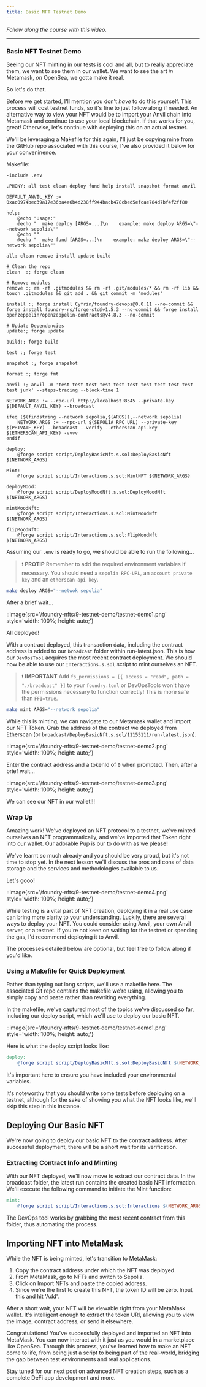 ```yaml
---
title: Basic NFT Testnet Demo
---
```


_Follow along the course with this video._

---

### Basic NFT Testnet Demo

Seeing our NFT minting in our tests is cool and all, but to really appreciate them, we want to see them in our wallet. We want to see the art _in_ Metamask, _on_ OpenSea, we gotta make it real.

So let's do that.

Before we get started, I'll mention you don't _have_ to do this yourself. This process will cost testnet funds, so it's fine to just follow along if needed. An alternative way to view your NFT would be to import your Anvil chain into Metamask and continue to use your local blockchain. If that works for you, great! Otherwise, let's continue with deploying this on an actual testnet.

We'll be leveraging a Makefile for this again, I'll just be copying mine from the GitHub repo associated with this course, I've also provided it below for your conveninence.

Makefile:

```make
-include .env

.PHONY: all test clean deploy fund help install snapshot format anvil

DEFAULT_ANVIL_KEY := 0xac0974bec39a17e36ba4a6b4d238ff944bacb478cbed5efcae784d7bf4f2ff80

help:
	@echo "Usage:"
	@echo "  make deploy [ARGS=...]\n    example: make deploy ARGS=\"--network sepolia\""
	@echo ""
	@echo "  make fund [ARGS=...]\n    example: make deploy ARGS=\"--network sepolia\""

all: clean remove install update build

# Clean the repo
clean  :; forge clean

# Remove modules
remove :; rm -rf .gitmodules && rm -rf .git/modules/* && rm -rf lib && touch .gitmodules && git add . && git commit -m "modules"

install :; forge install Cyfrin/foundry-devops@0.0.11 --no-commit && forge install foundry-rs/forge-std@v1.5.3 --no-commit && forge install openzeppelin/openzeppelin-contracts@v4.8.3 --no-commit

# Update Dependencies
update:; forge update

build:; forge build

test :; forge test

snapshot :; forge snapshot

format :; forge fmt

anvil :; anvil -m 'test test test test test test test test test test test junk' --steps-tracing --block-time 1

NETWORK_ARGS := --rpc-url http://localhost:8545 --private-key $(DEFAULT_ANVIL_KEY) --broadcast

ifeq ($(findstring --network sepolia,$(ARGS)),--network sepolia)
	NETWORK_ARGS := --rpc-url $(SEPOLIA_RPC_URL) --private-key $(PRIVATE_KEY) --broadcast --verify --etherscan-api-key $(ETHERSCAN_API_KEY) -vvvv
endif

deploy:
	@forge script script/DeployBasicNft.s.sol:DeployBasicNft $(NETWORK_ARGS)

Mint:
    @forge script script/Interactions.s.sol:MintNFT ${NETWORK_ARGS}

deployMood:
	@forge script script/DeployMoodNft.s.sol:DeployMoodNft $(NETWORK_ARGS)

mintMoodNft:
	@forge script script/Interactions.s.sol:MintMoodNft $(NETWORK_ARGS)

flipMoodNft:
	@forge script script/Interactions.s.sol:FlipMoodNft $(NETWORK_ARGS)
```


Assuming our `.env` is ready to go, we should be able to run the following...

> ❗ **PROTIP**
> Remember to add the required environment variables if necessary. You should need a `sepolia RPC-URL`, an `account private key` and an `etherscan api key`.

```bash
make deploy ARGS="--netwok sepolia"
```

After a brief wait...

::image{src='/foundry-nfts/9-testnet-demo/testnet-demo1.png' style='width: 100%; height: auto;'}

All deployed!

With a contract deployed, this transaction data, including the contract address is added to our `broadcast` folder within run-latest.json. This is how our `DevOpsTool` acquires the most recent contract deployment. We should now be able to use our `Interactions.s.sol` script to mint ourselves an NFT.

> ❗ **IMPORTANT**
> Add `fs_permissions = [{ access = "read", path = "./broadcast" }]` to your `foundry.toml` or DevOpsTools won't have the permissions necessary to function correctly! This is more safe than `FFI=true`.

```bash
make mint ARGS="--network sepolia"
```

While this is minting, we can navigate to our Metamask wallet and import our NFT Token. Grab the address of the contract we deployed from Etherscan (or `broadcast/DeployBasicNft.s.sol/11155111/run-latest.json`).

::image{src='/foundry-nfts/9-testnet-demo/testnet-demo2.png' style='width: 100%; height: auto;'}

Enter the contract address and a tokenId of `0` when prompted. Then, after a brief wait...

::image{src='/foundry-nfts/9-testnet-demo/testnet-demo3.png' style='width: 100%; height: auto;'}

We can see our NFT in our wallet!!!

### Wrap Up

Amazing work! We've deployed an NFT protocol to a testnet, we've minted ourselves an NFT programmatically, and we've imported that Token right into our wallet. Our adorable Pup is our to do with as we please!

We've learnt so much already and you should be very proud, but it's not time to stop yet. In the next lesson we'll discuss the pros and cons of data storage and the services and methodologies available to us.

Let's gooo!

::image{src='/foundry-nfts/9-testnet-demo/testnet-demo4.png' style='width: 100%; height: auto;'}

While testing is a vital part of NFT creation, deploying it in a real use case can bring more clarity to your understanding. Luckily, there are several ways to deploy your NFT. You could consider using Anvil, your own Anvil server, or a testnet. If you're not keen on waiting for the testnet or spending the gas, I'd recommend deploying it to Anvil.

The processes detailed below are optional, but feel free to follow along if you'd like.

### Using a Makefile for Quick Deployment

Rather than typing out long scripts, we'll use a makefile here. The associated Git repo contains the makefile we're using, allowing you to simply copy and paste rather than rewriting everything.

In the makefile, we've captured most of the topics we've discussed so far, including our deploy script, which we'll use to deploy our basic NFT.

::image{src='/foundry-nfts/9-testnet-demo/testnet-demo1.png' style='width: 100%; height: auto;'}

Here is what the deploy script looks like:

```makefile
deploy:
	@forge script script/DeployBasicNft.s.sol:DeployBasicNft $(NETWORK_ARGS)
```

It's important here to ensure you have included your environmental variables.

It's noteworthy that you should write some tests before deploying on a testnet, although for the sake of showing you what the NFT looks like, we'll skip this step in this instance.

## Deploying Our Basic NFT

We're now going to deploy our basic NFT to the contract address. After successful deployment, there will be a short wait for its verification.

### Extracting Contract Info and Minting

With our NFT deployed, we'll now move to extract our contract data. In the broadcast folder, the latest run contains the created basic NFT information. We'll execute the following command to initiate the Mint function:

```makefile
mint:
    @forge script script/Interactions.s.sol:Interactions $(NETWORK_ARGS)
```

The DevOps tool works by grabbing the most recent contract from this folder, thus automating the process.

## Importing NFT into MetaMask

While the NFT is being minted, let's transition to MetaMask:

1. Copy the contract address under which the NFT was deployed.
2. From MetaMask, go to NFTs and switch to Sepolia.
3. Click on Import NFTs and paste the copied address.
4. Since we're the first to create this NFT, the token ID will be zero. Input this and hit 'Add'.

After a short wait, your NFT will be viewable right from your MetaMask wallet. It's intelligent enough to extract the token URI, allowing you to view the image, contract address, or send it elsewhere.

Congratulations! You've successfully deployed and imported an NFT into MetaMask. You can now interact with it just as you would in a marketplace like OpenSea. Through this process, you've learned how to make an NFT come to life, from being just a script to being part of the real-world, bridging the gap between test environments and real applications.

Stay tuned for our next post on advanced NFT creation steps, such as a complete DeFi app development and more.
